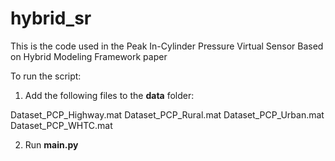 # hybrid_sr
This is the code used in the Peak In-Cylinder Pressure Virtual Sensor Based on Hybrid Modeling Framework paper

To run the script: 

1) Add the following files to the **data** folder:

Dataset_PCP_Highway.mat
Dataset_PCP_Rural.mat
Dataset_PCP_Urban.mat
Dataset_PCP_WHTC.mat

2) Run **main.py**
